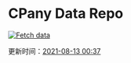 # CPany Data Repo

[![Fetch data](https://github.com/yjl9903/CPany/actions/workflows/fetch.yml/badge.svg)](https://github.com/yjl9903/CPany/actions/workflows/fetch.yml)

<!-- START_SECTION: update_time -->
更新时间：[2021-08-13 00:37](https://www.timeanddate.com/worldclock/fixedtime.html?msg=Fetch+data&iso=20210813T003741&p1=237)
<!-- END_SECTION: update_time -->
